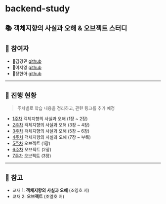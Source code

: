 # backend-study

## 📚 객체지향의 사실과 오해 &amp; 오브젝트 스터디

## 👥 참여자

- 🍞김경민 [github](https://github.com/gyungmean)
- 🧁이지영 [github](https://github.com/lakedata)
- 🥗장현아 [github](https://github.com/hyeonahhh)

---

## 📅 진행 현황

> 주차별로 학습 내용을 정리하고, 관련 링크를 추가 예정

- [1주차](https://github.com/gyungmean/backend-study/tree/main/%EA%B0%9D%EC%B2%B4%EC%A7%80%ED%96%A5%EC%9D%98%20%EC%82%AC%EC%8B%A4%EA%B3%BC%20%EC%98%A4%ED%95%B4/week01) 객체지향의 사실과 오해 (1장 ~ 2장)
- [2주차](https://github.com/gyungmean/backend-study/tree/bbebe1559fd15a1f03a49417c41b17ff45d2c1fb/%EA%B0%9D%EC%B2%B4%EC%A7%80%ED%96%A5%EC%9D%98%20%EC%82%AC%EC%8B%A4%EA%B3%BC%20%EC%98%A4%ED%95%B4/week02) 객체지향의 사실과 오해 (3장 ~ 4장)
- [3주차](https://github.com/gyungmean/backend-study/tree/main/%EA%B0%9D%EC%B2%B4%EC%A7%80%ED%96%A5%EC%9D%98%20%EC%82%AC%EC%8B%A4%EA%B3%BC%20%EC%98%A4%ED%95%B4/week03) 객체지향의 사실과 오해 (5장 ~ 6장)
- [4주차](https://github.com/gyungmean/backend-study/tree/main/%EA%B0%9D%EC%B2%B4%EC%A7%80%ED%96%A5%EC%9D%98%20%EC%82%AC%EC%8B%A4%EA%B3%BC%20%EC%98%A4%ED%95%B4/weak04) 객체지향의 사실과 오해 (7장 ~ 부록)
- [5주차](https://github.com/gyungmean/backend-study/tree/main/%EC%98%A4%EB%B8%8C%EC%A0%9D%ED%8A%B8/week05) 오브젝트 (1장)
- [6주차](https://github.com/gyungmean/backend-study/tree/main/%EC%98%A4%EB%B8%8C%EC%A0%9D%ED%8A%B8/week06) 오브젝트 (2장)
- [7주차](https://github.com/gyungmean/backend-study/tree/main/%EC%98%A4%EB%B8%8C%EC%A0%9D%ED%8A%B8/week07) 오브젝트 (3장)

---

## 📝 참고

- 교재 1: **객체지향의 사실과 오해** (조영호 저)
- 교재 2: **오브젝트** (조영호 저)
